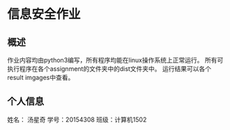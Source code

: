 # 信息安全作业
## 概述
作业内容均由python3编写，所有程序均能在linux操作系统上正常运行。
所有可执行程序在各个assignment的文件夹中的dist文件夹中。
运行结果可以各个result imgages中查看。

## 个人信息
姓名： 汤星奇
学号：20154308
班级：计算机1502
